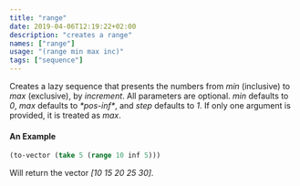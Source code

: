 ```yaml
---
title: "range"
date: 2019-04-06T12:19:22+02:00
description: "creates a range"
names: ["range"]
usage: "(range min max inc)"
tags: ["sequence"]
---
```

Creates a lazy sequence that presents the numbers from *min* (inclusive) to *max* (exclusive), by *increment*. All parameters are optional. *min* defaults to _0_, *max* defaults to _\*pos-inf\*_, and *step* defaults to _1_. If only one argument is provided, it is treated as *max*.

#### An Example

```clojure
(to-vector (take 5 (range 10 inf 5)))
```

Will return the vector _[10 15 20 25 30]_.
